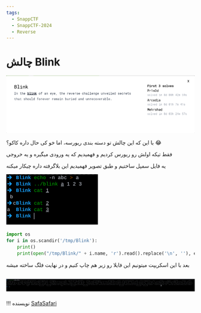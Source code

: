 ```yaml
---
tags:
  - SnappCTF
  - SnappCTF-2024
  - Reverse
---
```


# چالش Blink

![Bilink-1](blink-1.png)

با این که این چالش تو دسته بندی ریورسه، اما خو کی حال داره کاکو؟ :joy:

فقط تیکه اولش رو ریورس کردیم و فهمیدیم که یه ورودی میگیره و یه خروجی

یه فایل سمپل ساختیم و طبق تصویر فهمیدیم این بلاگرفته داره چیکار میکنه

![Blink-1](blink-2.png)

```python linenums="1"
import os
for i in os.scandir('/tmp/Blink'):
    print()
    print(open("/tmp/Blink/" + i.name, 'r').read().replace('\n', ''), end='')
```

بعد با این اسکریپت میتونیم این فایلا رو زیر هم چاپ کنیم و در نهایت فلگ ساخته میشه

![Blink-2](blink-3.png)
---
!!! نویسنده
    [SafaSafari](https://twitter.com/SafaSafari3)


